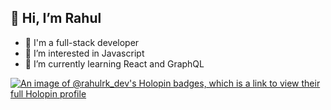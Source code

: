 ## 👋 Hi, I’m Rahul
- 💼 I'm a full-stack developer
- 👀 I’m interested in Javascript
- 🌱 I’m currently learning React and GraphQL
<!--- - 💞️ I’m looking to collaborate on --->
<!--- - 📫 How to reach me ... --->

[![An image of @rahulrk_dev's Holopin badges, which is a link to view their full Holopin profile](https://holopin.me/rahulrk_dev)](https://holopin.io/@rahulrk_dev)

<!---
DevTMK/DevTMK is a ✨ special ✨ repository because its `README.md` (this file) appears on your GitHub profile.
You can click the Preview link to take a look at your changes.
--->
